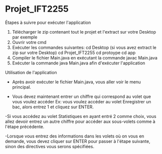 # Projet_IFT2255

Étapes à suivre pour exécuter l'application

1. Télécharger le zip contenant tout le projet et l'extract sur votre Desktop par exemple
2. Ouvrir votre cmd
3. Exécuter les commandes suivantes: cd Desktop (si vous avez extract le zip sur votre Desktop)
                                     cd Projet_IFT2255
                                     cd protoype
                                     cd app
4. Compiler le fichier Main.java en exécutant la commande javac Main.java
5. Exécuter la commande java Main.java afin d'exécuter l'application

Utilisation de l'application
- Après avoir exécuter le fichier Main.java, vous aller voir le menu principal.

- Vous devez maintenant entrer un chiffre qui correspond au volet que vous voulez accéder
  Ex: vous voulez accéder au volet Enregistrer un bac, alors entrez 1 et cliquez sur ENTER.
  
-Si vous accédez au volet Statistiques en ayant entré 2 comme choix, vous allez devoir entrez un autre chiffre pour accéder aux sous-volets comme à l'étape     précédente.

-Lorsque vous entrez des informations dans les volets où on vous en demande, vous devez cliquer sur ENTER pour passer à l'étape suivante,
 sinon des directives vous serons spécifiées.
